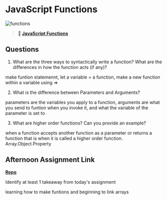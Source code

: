 # JavaScript Functions

![functions](https://bcw.blob.core.windows.net/public/img/function-anatomy.jpg)

> **📖 [JavaScript Functions](https://codeworksacademy.com/fs-student-guide/resources/wk2/02-Functions)**

## Questions

1. What are the three ways to syntactically write a function? What are the differences in how the function acts (if any)?

make funtion statemennt, let a variable = a function, make a new function within a variable using =>

2. What is the difference between Parameters and Arguments?

parameters are the variables you apply to a function, arguments are what you send to funtion when you invoke it, and what the variable of the parameter is set to 

3. What are higher order functions? Can you provide an example?

when a function accepts another function as a parameter or returns a function that is when it is called a higher order function. 
Array.Object.Property

## Afternoon Assignment Link

**[Repo](https://github.com/Tmontandon/warehouse-project)**

Identify at least 1 takeaway from today's assignment

learning how to make funtions and beginning to link arrays